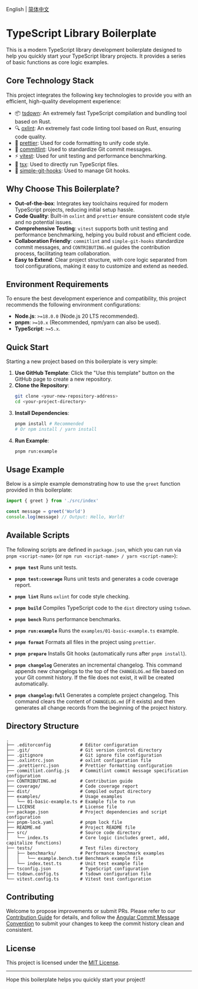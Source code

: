 English | [简体中文](README_zh-CN.md)

# TypeScript Library Boilerplate

This is a modern TypeScript library development boilerplate designed to help you quickly start your TypeScript library projects. It provides a series of basic functions as core logic examples.

## Core Technology Stack

This project integrates the following key technologies to provide you with an efficient, high-quality development experience:

- 📦 [tsdown](https://github.com/rolldown/tsdown): An extremely fast TypeScript compilation and bundling tool based on Rust.
- 🔍 [oxlint](https://github.com/oxc-project/oxc): An extremely fast code linting tool based on Rust, ensuring code quality.
- 💅 [prettier](https://github.com/prettier/prettier): Used for code formatting to unify code style.
- 📝 [commitlint](https://github.com/conventional-changelog/commitlint): Used to standardize Git commit messages.
- ⚡️ [vitest](https://vitest.dev/): Used for unit testing and performance benchmarking.
- 🚀 [tsx](https://github.com/privatenumber/tsx): Used to directly run TypeScript files.
- 🔗 [simple-git-hooks](https://github.com/toplenboren/simple-git-hooks): Used to manage Git hooks.

## Why Choose This Boilerplate?

- **Out-of-the-box**: Integrates key toolchains required for modern TypeScript projects, reducing initial setup hassle.
- **Code Quality**: Built-in `oxlint` and `prettier` ensure consistent code style and no potential issues.
- **Comprehensive Testing**: `vitest` supports both unit testing and performance benchmarking, helping you build robust and efficient code.
- **Collaboration Friendly**: `commitlint` and `simple-git-hooks` standardize commit messages, and `CONTRIBUTING.md` guides the contribution process, facilitating team collaboration.
- **Easy to Extend**: Clear project structure, with core logic separated from tool configurations, making it easy to customize and extend as needed.

## Environment Requirements

To ensure the best development experience and compatibility, this project recommends the following environment configurations:

- **Node.js**: `>=18.0.0` (Node.js 20 LTS recommended).
- **pnpm**: `>=10.x` (Recommended, npm/yarn can also be used).
- **TypeScript**: `>=5.x`.

## Quick Start

Starting a new project based on this boilerplate is very simple:

1.  **Use GitHub Template**:
    Click the "Use this template" button on the GitHub page to create a new repository.
2.  **Clone the Repository**:
    ```bash
    git clone <your-new-repository-address>
    cd <your-project-directory>
    ```
3.  **Install Dependencies**:
    ```bash
    pnpm install # Recommended
    # Or npm install / yarn install
    ```
4.  **Run Example**:
    ```bash
    pnpm run:example
    ```

## Usage Example

Below is a simple example demonstrating how to use the `greet` function provided in this boilerplate:

```typescript
import { greet } from './src/index'

const message = greet('World')
console.log(message) // Output: Hello, World!
```

## Available Scripts

The following scripts are defined in `package.json`, which you can run via `pnpm <script-name>` (or `npm run <script-name> / yarn <script-name>`):

- **`pnpm test`**
  Runs unit tests.

- **`pnpm test:coverage`**
  Runs unit tests and generates a code coverage report.

- **`pnpm lint`**
  Runs `oxlint` for code style checking.

- **`pnpm build`**
  Compiles TypeScript code to the `dist` directory using `tsdown`.

- **`pnpm bench`**
  Runs performance benchmarks.

- **`pnpm run:example`**
  Runs the `examples/01-basic-example.ts` example.

- **`pnpm format`**
  Formats all files in the project using `prettier`.

- **`pnpm prepare`**
  Installs Git hooks (automatically runs after `pnpm install`).

- **`pnpm changelog`**
  Generates an incremental changelog. This command appends new changelogs to the top of the `CHANGELOG.md` file based on your Git commit history. If the file does not exist, it will be created automatically.

- **`pnpm changelog:full`**
  Generates a complete project changelog. This command clears the content of `CHANGELOG.md` (if it exists) and then generates all change records from the beginning of the project history.

## Directory Structure

```
.
├── .editorconfig           # Editor configuration
├── .git/                   # Git version control directory
├── .gitignore              # Git ignore file configuration
├── .oxlintrc.json          # oxlint configuration file
├── .prettierrc.json        # Prettier formatting configuration
├── commitlint.config.js    # Commitlint commit message specification configuration
├── CONTRIBUTING.md         # Contribution guide
├── coverage/               # Code coverage report
├── dist/                   # Compiled output directory
├── examples/               # Usage examples
│   └── 01-basic-example.ts # Example file to run
├── LICENSE                 # License file
├── package.json            # Project dependencies and script configuration
├── pnpm-lock.yaml          # pnpm lock file
├── README.md               # Project README file
├── src/                    # Source code directory
│   └── index.ts            # Core logic (includes greet, add, capitalize functions)
├── tests/                  # Test files directory
│   ├── benchmarks/         # Performance benchmark examples
│   │   └── example.bench.ts# Benchmark example file
│   └── index.test.ts       # Unit test example file
├── tsconfig.json           # TypeScript configuration
├── tsdown.config.ts        # tsdown configuration file
└── vitest.config.ts        # Vitest test configuration
```

## Contributing

Welcome to propose improvements or submit PRs. Please refer to our [Contribution Guide](CONTRIBUTING.md) for details, and follow the [Angular Commit Message Convention](https://github.com/angular/angular/blob/main/CONTRIBUTING.md#commit) to submit your changes to keep the commit history clean and consistent.

## License

This project is licensed under the [MIT License](LICENSE).

---

Hope this boilerplate helps you quickly start your project!
